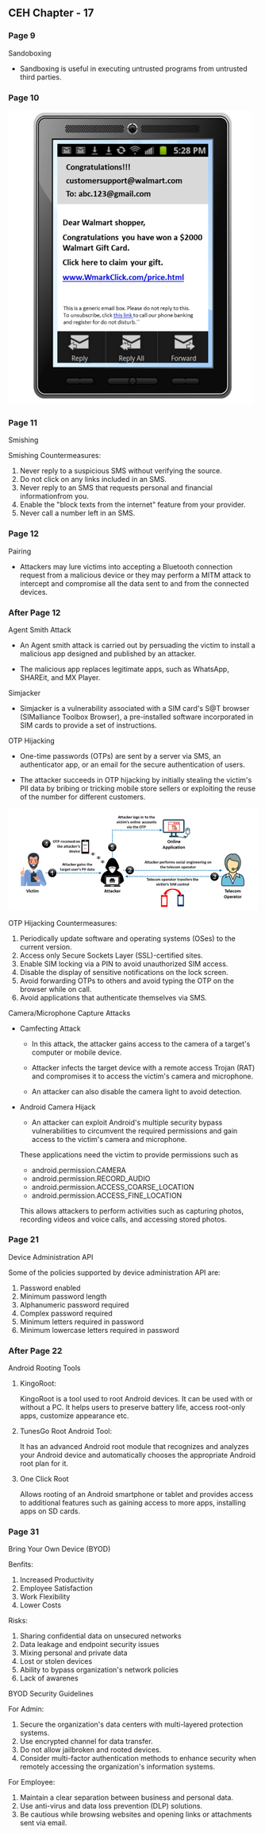 ## **CEH Chapter - 17**

### **Page 9**

Sandoboxing

* Sandboxing is useful in executing untrusted programs from untrusted third parties.


### **Page 10**

![Spam-Message](https://raw.githubusercontent.com/ocoretech/CTF-workbook/main/images/Spam-Message.png)

### **Page 11**

Smishing

Smishing Countermeasures:

1. Never reply to a suspicious SMS without verifying the source. 
2. Do not click on any links included in an SMS.
3. Never reply to an SMS that requests personal and financial informationfrom you.
4. Enable the "block texts from the internet" feature from your provider.
5. Never call a number left in an SMS.



### **Page 12**

Pairing

* Attackers may lure victims into accepting a Bluetooth connection request from a malicious device or they may perform a MITM attack to intercept and compromise all the data sent to and from the connected devices.


### **After Page 12**

Agent Smith Attack

* An Agent smith attack is carried out by persuading the victim to install a malicious app designed and published by an attacker.

* The malicious app replaces legitimate apps, such as WhatsApp, SHAREit, and MX Player.


Simjacker

* Simjacker is a vulnerability associated with a SIM card's S@T browser (SIMalliance Toolbox Browser), a pre-installed software incorporated in SIM cards to provide a set of instructions.


OTP Hijacking

* One-time passwords (OTPs) are sent by a server via SMS, an authenticator app, or an email for the secure authentication of users.

* The attacker succeeds in OTP hijacking by initially stealing the victim's PII data by bribing or tricking mobile store sellers or exploiting the reuse of the number for different customers. 

![OTP-Hijacking](https://raw.githubusercontent.com/ocoretech/CTF-workbook/main/images/OTP-Hijacking.png)


OTP Hijacking Countermeasures:

1. Periodically update software and operating systems (OSes) to the current version.
2. Access only Secure Sockets Layer (SSL)-certified sites.
3. Enable SIM locking via a PIN to avoid unauthorized SIM access.
4. Disable the display of sensitive notifications on the lock screen.
5. Avoid forwarding OTPs to others and avoid typing the OTP on the browser while on call. 
6. Avoid applications that authenticate themselves via SMS.


Camera/Microphone Capture Attacks

* Camfecting Attack

    * In this attack, the attacker gains access to the camera of a target's computer or mobile device.

    * Attacker infects the target device with a remote access Trojan (RAT) and compromises it to access the victim's camera and microphone. 

    * An attacker can also disable the camera light to avoid detection.


* Android Camera Hijack

    * An attacker can exploit Android's multiple security bypass vulnerabilities to circumvent the required permissions and gain access to the victim's camera and microphone. 

    These applications need the victim to provide permissions such as
     
     * android.permission.CAMERA 
     * android.permission.RECORD_AUDIO 
     * android.permission.ACCESS_COARSE_LOCATION
     * android.permission.ACCESS_FINE_LOCATION

    This allows attackers to perform activities such as capturing photos, recording videos and voice calls, and accessing stored photos.


### **Page 21**

Device Administration API

Some of the policies supported by device administration API are:

1. Password enabled 
2. Minimum password length
3. Alphanumeric password required
4. Complex password required
5. Minimum letters required in password
6. Minimum lowercase letters required in password


### **After Page 22**

Android Rooting Tools

1. KingoRoot:

    KingoRoot is a tool used to root Android devices. It can be used with or without a PC. It helps users to preserve battery life, access root-only apps, customize appearance etc.

2. TunesGo Root Android Tool:

    It has an advanced Android root module that recognizes and analyzes your Android device and automatically chooses the appropriate Android root plan for it. 

3. One Click Root

    Allows rooting of an Android smartphone or tablet and provides access to additional features such as gaining access to more apps, installing apps on SD cards.



### **Page 31**

Bring Your Own Device (BYOD)

Benfits:

1. Increased Productivity
2. Employee Satisfaction
3. Work Flexibility
4. Lower Costs

Risks:

1. Sharing confidential data on unsecured networks
2. Data leakage and endpoint security issues 
3. Mixing personal and private data
4. Lost or stolen devices
5. Ability to bypass organization's network policies 
6. Lack of awarenes


BYOD Security Guidelines

For Admin:

1. Secure the organization's data centers with multi-layered protection systems.
2. Use encrypted channel for data transfer.
3. Do not allow jailbroken and rooted devices.
4. Consider multi-factor authentication methods to enhance security when remotely accessing the organization's information systems.

For Employee:

1. Maintain a clear separation between business and personal data.
2. Use anti-virus and data loss prevention (DLP) solutions.
3. Be cautious while browsing websites and opening links or attachments sent via email.



